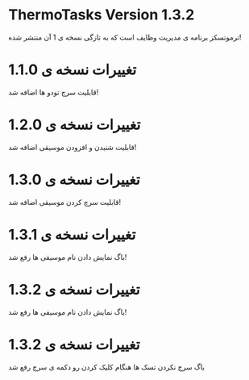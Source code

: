 # ThermoTasks Version 1.3.2
ترموتسکز برنامه ی مدیریت وظایف است که به تازگی نسخه ی 1 آن منتشر شده!

# تغییرات نسخه ی 1.1.0
قابلیت سرچ تودو ها اضافه شد!

# تغییرات نسخه ی 1.2.0
قابلیت شنیدن و افزودن موسیقی اضافه شد!

# تغییرات نسخه ی 1.3.0
قابلیت سرچ کردن موسیقی اضافه شد!

# تغییرات نسخه ی 1.3.1
باگ نمایش دادن نام موسیقی ها رفع شد!

# تغییرات نسخه ی 1.3.2
باگ نمایش دادن نام موسیقی ها رفع شد!

# تغییرات نسخه ی 1.3.2
باگ سرچ نکردن تسک ها هنگام کلیک کردن رو دکمه ی سرچ رفع شد
